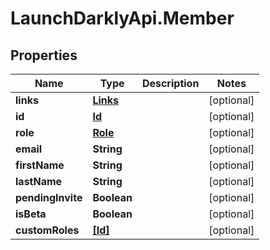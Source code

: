 # LaunchDarklyApi.Member

## Properties
Name | Type | Description | Notes
------------ | ------------- | ------------- | -------------
**links** | [**Links**](Links.md) |  | [optional] 
**id** | [**Id**](Id.md) |  | [optional] 
**role** | [**Role**](Role.md) |  | [optional] 
**email** | **String** |  | [optional] 
**firstName** | **String** |  | [optional] 
**lastName** | **String** |  | [optional] 
**pendingInvite** | **Boolean** |  | [optional] 
**isBeta** | **Boolean** |  | [optional] 
**customRoles** | [**[Id]**](Id.md) |  | [optional] 


